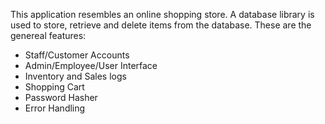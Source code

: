 This application resembles an online shopping store. A database library is used to store, retrieve and delete items from the database. 
These are the genereal features:
 * Staff/Customer Accounts
 * Admin/Employee/User Interface
 * Inventory and Sales logs
 * Shopping Cart
 * Password Hasher
 * Error Handling
